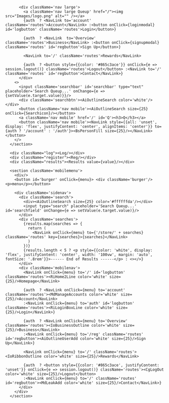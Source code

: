 <section className='topnav'>

          <div className='nav large'>
            <a className='nav large Queup' href="/"><img src="Images/logo.png" alt="" /></a>
            {auth  ? <NavLink to='account' className='routes'>Account</NavLink> :<button onClick={loginmodal} id='logbutton' className='routes'>Login</button>}

            {auth  ? <NavLink  to='Overview' className='routes'>Business</NavLink> :<button onClick={signupmodal} className='routes' id='regbutton'>Sign Up</button>}

            <NavLink to='/' className='routes'>Rewards</NavLink>

            {auth  ? <button style={{color: '#865c3ace'}} onClick={e => session.logout()} className='routes'>Logout</button> :<NavLink to='/' className='routes' id='regbutton'>Contact</NavLink>}
          </div>
        <>
          <input className='searchbar' id='searchbar' type="text" placeholder='Search Queup...' onChange={e => {setValue(e.target.value)}}/>
          <div className='searchbtn'><AiOutlineSearch color='white'/></div>
          <button className='nav mobile'><AiOutlineSearch size={25} onClick={Searchicon}/></button>
          <a className='nav mobile' href='/' id='Q'><h3>Q</h3></a>
          <button className='nav mobile'><NavLink style={{all: 'unset', display: 'flex', justifyContent: 'center', alignItems: 'center'}} to={auth ? '/account' : '/auth'}><BsPersonFill size={25}/></NavLink></button> 
        </>
      </section>

      <div className="log"><Log/></div>
      <div className="register"><Reg/></div>
      <div className="results"><Results value={value}/></div>

      <section className='mobilemenu'>
        <div/>
        <button id='burger' onClick={menu}> <div className='burger'/> <p>menu</p></button>
        
        <div className='sidenav'>
          <div className='search'>
            <div><AiOutlineSearch size={25} color='#ffffffda'/></div>
            <input type="search" placeholder='Search Queup...' id='searchfield' onChange={e => setValue(e.target.value)}/>
          </div>
          <div className='searches'>
            {results.map(searches => {
              return (
                <NavLink onClick={menu} to={'/store/' + searches} className='routes' key={searches}>{searches}</NavLink>
              )
            })}
            {results.length < 5 ? <p style={{color: 'white', display: 'flex', justifyContent: 'center', width: '100vw', margin: 'auto', fontSize: '.8rem'}}>------ End of Results ------</p> : <></>}
          </div>
          <div className='mobilenav'>
            <NavLink onClick={menu} to='/' id='logbutton' className='routes'><RiHome2Line color='white' size={25}/>Homepage</NavLink>

            {auth  ? <NavLink onClick={menu} to='account' className='routes'><MdManageAccounts color='white' size={25}/>Account</NavLink>
            :<NavLink onClick={menu} to='auth' id='logbutton' className='routes'><RiLoginBoxLine color='white' size={25}/>Login</NavLink>}

            {auth  ? <NavLink onClick={menu} to='Overview' className='routes'><IoBusinessOutline color='white' size={25}/>Business</NavLink>
            :<NavLink onClick={menu} to='/reg' className='routes' id='regbutton'><AiOutlineUserAdd color='white' size={25}/>Sign Up</NavLink>}

            <NavLink onClick={menu} to='/' className='routes'><IoRibbonOutline color='white' size={25}/>Rewards</NavLink>

            {auth  ? <button style={{color: '#865c3ace', justifyContent: 'unset'}} onClick={e => session.logout()} className='routes'><CgLogOut color='white' size={25}/>Logout</button>
            :<NavLink onClick={menu} to='/' className='routes' id='regbutton'><MdLeakAdd color='white' size={25}/>Contact</NavLink>}
          </div>
        </div>
      </section>